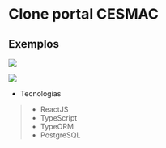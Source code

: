 # Clone portal CESMAC

## Exemplos
![]('./assets/fake.png')

![]('./assets/unknown.png.png')

- Tecnologias

> - ReactJS<br/>
> - TypeScript<br/>
> - TypeORM <br/>
> - PostgreSQL